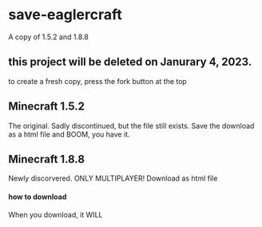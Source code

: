 # save-eaglercraft
A copy of 1.5.2 and 1.8.8
## this project will be deleted on Janurary 4, 2023.
to create a fresh copy, press the fork button at the top

## Minecraft 1.5.2
The original. Sadly discontinued, but the file still exists.  Save the download as a html file and BOOM, you have it.
## Minecraft 1.8.8
Newly discorvered. ONLY MULTIPLAYER! Download as html file



#### how to download

When you download, it WILL

